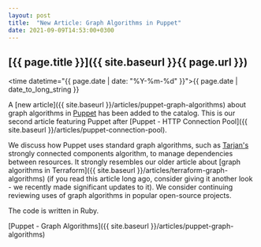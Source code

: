 ```yaml
---
layout: post
title:  "New Article: Graph Algorithms in Puppet"
date: 2021-09-09T14:53:00+0300
---
```


## [{{ page.title }}]({{ site.baseurl }}{{ page.url }})

<time datetime="{{ page.date | date: "%Y-%m-%d" }}">{{ page.date | date_to_long_string }}</time>

A [new article]({{ site.baseurl }}/articles/puppet-graph-algorithms) about graph algorithms in [Puppet](https://puppet.com) has been added to the catalog. This is our second article featuring Puppet after [Puppet - HTTP Connection Pool]({{ site.baseurl }}/articles/puppet-connection-pool).

We discuss how Puppet uses standard graph algorithms, such as [Tarjan's](https://en.wikipedia.org/wiki/Tarjan%27s_strongly_connected_components_algorithm) strongly connected components algorithm, to manage dependencies between resources. It strongly resembles our older article about [graph algorithms in Terraform]({{ site.baseurl }}/articles/terraform-graph-algorithms) (if you read this article long ago, consider giving it another look - we recently made significant updates to it). We consider continuing reviewing uses of graph algorithms in popular open-source projects.

The code is written in Ruby.

[Puppet - Graph Algorithms]({{ site.baseurl }}/articles/puppet-graph-algorithms)
